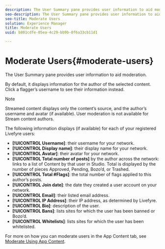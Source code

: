 ```yaml
---
description: The User Summary pane provides user information to aid moderation.
seo-description: The User Summary pane provides user information to aid moderation.
seo-title: Moderate Users
solution: Experience Manager
title: Moderate Users
uuid: b801cdfe-05ea-4c29-bb9b-0f6a33cb11d1

---
```


# Moderate Users{#moderate-users}

The User Summary pane provides user information to aid moderation.

By default, it displays information for the author of the selected content. Click a flagger’s username to see their information instead.

>[!NOTE]
>
>Streamed content displays only the content’s source, and the author’s username and avatar (if available). User moderation is not available for Stream content authors.

The following information displays (if available) for each of your registered Livefyre users:

* **[!UICONTROL Username]**: their username for your network.
* **[!UICONTROL Display name]**: their display name for your network.
* **[!UICONTROL Avatar]**: their avatar for your network.
* **[!UICONTROL Total number of posts]** by the author across the network: links to a list of Content by that user in Studio. Total is displayed by the number of pieces Approved, Pending, Bozo’d, or Trashed.
* **[!UICONTROL Total #Flags]**: the total number of flags applied to this author’s posts.
* **[!UICONTROL Join date]**: the date they created a user account on your network.
* **[!UICONTROL Email]**: their listed email address.
* **[!UICONTROL IP Address]**: their IP address, as determined by Livefyre.
* **[!UICONTROL Bio]**: description of the user. 
* **[!UICONTROL Bans]**: lists sites for which the user has been banned or Bozo’d.
* **[!UICONTROL Whitelists]**: lists sites for which the user has been whitelisted.

For more on how you can moderate users in the App Content tab, see [Moderate Using App Content](../../c-features-livefyre/c-about-moderation/c-moderate-content-using-app-content.md#c_moderate_content_using_app_content). 
